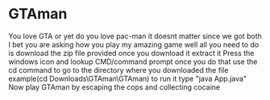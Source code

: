 # GTAman
You love GTA or yet do you love pac-man  it doesnt matter since we got both
I bet you are asking how you play my amazing game
well all you need to do is download the zip file provided 
once you download it extract it
Press the windows icon and lookup CMD/command prompt
once you do that use the cd command to go to the directory where you downloaded the file example(cd Downloads\GTAman\GTAman)
to run it type "java App.java"
Now play GTAman by escaping the cops and collecting cocaine

